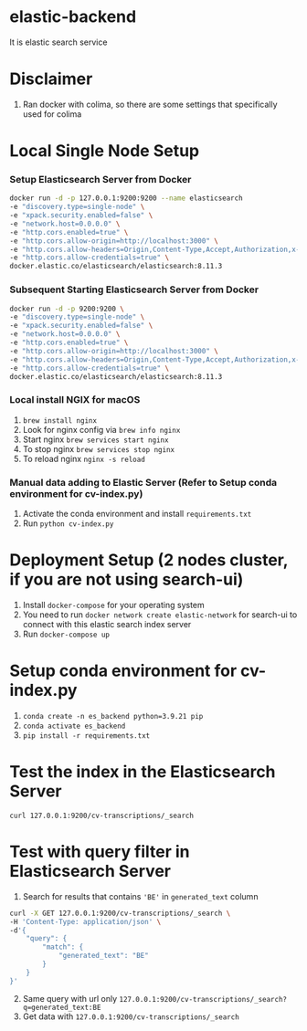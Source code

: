 # elastic-backend
It is elastic search service

# Disclaimer
1. Ran docker with colima, so there are some settings that specifically used for colima

# Local Single Node Setup
### Setup Elasticsearch Server from Docker
```bash
docker run -d -p 127.0.0.1:9200:9200 --name elasticsearch
-e "discovery.type=single-node" \
-e "xpack.security.enabled=false" \
-e "network.host=0.0.0.0" \
-e "http.cors.enabled=true" \
-e "http.cors.allow-origin=http://localhost:3000" \
-e "http.cors.allow-headers=Origin,Content-Type,Accept,Authorization,x-elastic-client-meta" \
-e "http.cors.allow-credentials=true" \
docker.elastic.co/elasticsearch/elasticsearch:8.11.3
```

### Subsequent Starting Elasticsearch Server from Docker
```bash
docker run -d -p 9200:9200 \
-e "discovery.type=single-node" \
-e "xpack.security.enabled=false" \
-e "network.host=0.0.0.0" \
-e "http.cors.enabled=true" \
-e "http.cors.allow-origin=http://localhost:3000" \
-e "http.cors.allow-headers=Origin,Content-Type,Accept,Authorization,x-elastic-client-meta" \
-e "http.cors.allow-credentials=true" \
docker.elastic.co/elasticsearch/elasticsearch:8.11.3
```

### Local install NGIX for macOS
1. `brew install nginx`
2. Look for nginx config via `brew info nginx`
3. Start nginx `brew services start nginx`
4. To stop nginx `brew services stop nginx`
5. To reload nginx `nginx -s reload`

### Manual data adding to Elastic Server (Refer to Setup conda environment for cv-index.py)
1. Activate the conda environment and install `requirements.txt`
2. Run `python cv-index.py`

# Deployment Setup (2 nodes cluster, if you are not using search-ui)
1. Install `docker-compose` for your operating system
2. You need to run `docker network create elastic-network` for search-ui to connect with this elastic search index server
3. Run `docker-compose up`

# Setup conda environment for cv-index.py
1. `conda create -n es_backend python=3.9.21 pip`
2. `conda activate es_backend`
3. `pip install -r requirements.txt`

# Test the index in the Elasticsearch Server
`curl 127.0.0.1:9200/cv-transcriptions/_search`

# Test with query filter in Elasticsearch Server
1. Search for results that contains `'BE'` in `generated_text` column
```bash
curl -X GET 127.0.0.1:9200/cv-transcriptions/_search \
-H 'Content-Type: application/json' \
-d'{
    "query": {
        "match": {
            "generated_text": "BE"
        }
    }
}'
```
2. Same query with url only `127.0.0.1:9200/cv-transcriptions/_search?q=generated_text:BE`
3. Get data with `127.0.0.1:9200/cv-transcriptions/_search`